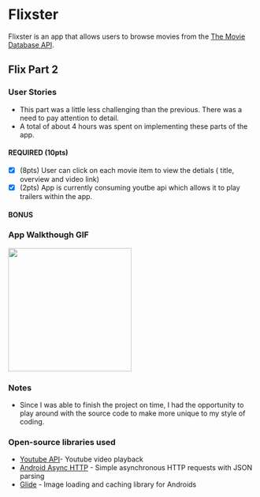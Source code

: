 # Flixster

Flixster is an app that allows users to browse movies from the [The Movie Database API](http://docs.themoviedb.apiary.io/#).

## Flix Part 2

### User Stories
- This part was a little less challenging than the previous. There was a need to pay attention to detail.
- A total of about 4 hours was spent on implementing these parts of the app. 

#### REQUIRED (10pts)
- [X] (8pts) User can click on each movie item to view the detials ( title, overview and video link)
- [X] (2pts) App is currently consuming youtbe api which allows it to play trailers within the app.

#### BONUS

### App Walkthough GIF

<img src="https://github.com/benjichiwaya/Flixster/blob/master/Flixter_part2.gif" width=250><br>

### Notes

- Since I was able to finish the project on time, I had the opportunity to play around with the source code to make more unique to my style of coding.

### Open-source libraries used

- [Youtube API](https://developers.google.com/youtube/v3 )- Youtube video playback
- [Android Async HTTP](https://github.com/codepath/CPAsyncHttpClient) - Simple asynchronous HTTP requests with JSON parsing
- [Glide](https://github.com/bumptech/glide) - Image loading and caching library for Androids
